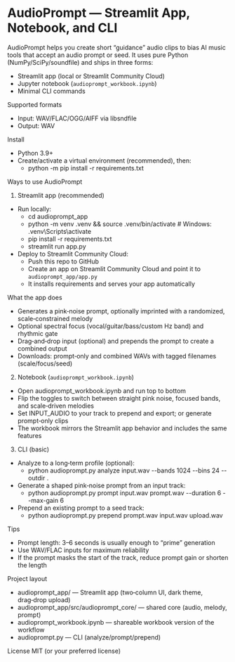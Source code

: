 # AudioPrompt — Streamlit App, Notebook, and CLI

AudioPrompt helps you create short “guidance” audio clips to bias AI music tools that accept an audio prompt or seed. It uses pure Python (NumPy/SciPy/soundfile) and ships in three forms:
- Streamlit app (local or Streamlit Community Cloud)
- Jupyter notebook (`audioprompt_workbook.ipynb`)
- Minimal CLI commands

Supported formats
- Input: WAV/FLAC/OGG/AIFF via libsndfile
- Output: WAV

Install
- Python 3.9+
- Create/activate a virtual environment (recommended), then:
  - python -m pip install -r requirements.txt

Ways to use AudioPrompt

1) Streamlit app (recommended)
- Run locally:
  - cd audioprompt_app
  - python -m venv .venv && source .venv/bin/activate  # Windows: .venv\Scripts\activate
  - pip install -r requirements.txt
  - streamlit run app.py
- Deploy to Streamlit Community Cloud:
  - Push this repo to GitHub
  - Create an app on Streamlit Community Cloud and point it to `audioprompt_app/app.py`
  - It installs requirements and serves your app automatically

What the app does
- Generates a pink‑noise prompt, optionally imprinted with a randomized, scale‑constrained melody
- Optional spectral focus (vocal/guitar/bass/custom Hz band) and rhythmic gate
- Drag‑and‑drop input (optional) and prepends the prompt to create a combined output
- Downloads: prompt‑only and combined WAVs with tagged filenames (scale/focus/seed)

2) Notebook (`audioprompt_workbook.ipynb`)
- Open audioprompt_workbook.ipynb and run top to bottom
- Flip the toggles to switch between straight pink noise, focused bands, and scale‑driven melodies
- Set INPUT_AUDIO to your track to prepend and export; or generate prompt‑only clips
- The workbook mirrors the Streamlit app behavior and includes the same features

3) CLI (basic)
- Analyze to a long‑term profile (optional):
  - python audioprompt.py analyze input.wav --bands 1024 --bins 24 --outdir .
- Generate a shaped pink‑noise prompt from an input track:
  - python audioprompt.py prompt input.wav prompt.wav --duration 6 --max-gain 6
- Prepend an existing prompt to a seed track:
  - python audioprompt.py prepend prompt.wav input.wav upload.wav

Tips
- Prompt length: 3–6 seconds is usually enough to “prime” generation
- Use WAV/FLAC inputs for maximum reliability
- If the prompt masks the start of the track, reduce prompt gain or shorten the length

Project layout
- audioprompt_app/ — Streamlit app (two‑column UI, dark theme, drag‑drop upload)
- audioprompt_app/src/audioprompt_core/ — shared core (audio, melody, prompt)
- audioprompt_workbook.ipynb — shareable workbook version of the workflow
- audioprompt.py — CLI (analyze/prompt/prepend)

License
MIT (or your preferred license)
